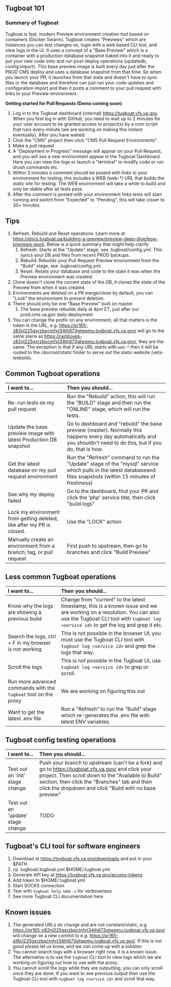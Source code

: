 ## Tugboat 101

### Summary of Tugboat
Tugboat is fast, modern Preview environment creation tool based on containers (Docker Swarm). Tugboat creates "Previews" which are instances you can test changes on, login with a web based CLI tool, and view logs in the UI. It uses a concept of a "Base Preview" which is a container with a production database snapshot baked into it and ready to put your new code onto and run post-deploy operations (updatedb, config:import). This base preview image is built every day just after the PROD CMS deploy and uses a database snapshot from that time. So when you launch your PR, it launches from that state and doesn't have to sync files or the database and therefore can just run your code updates and configuration import and then it posts a comment to your pull request with links to your Preview environment.

**Getting started for Pull Requests (Demo coming soon)**
1. Log in to the Tugboat dashboard (internal) https://tugboat.vfs.va.gov. When you first log in with GitHub, you need to wait up to 2 minutes for your user account to be granted access to project(s) by a cron script that runs every minute (we are working on making this instant eventually). After you have waited:
1. Click the "CMS" project then click "CMS Pull Request Environments"
1. Make a pull request
1. A "Deployment in Progress" message will appear on your Pull Request, and you will see a new environment appear in the Tugboat Dashboard. Here you can view the logs or launch a "terminal" to modify code or run drush commands etc.
1. Within 3 minutes a comment should be posted with links to your environment for testing, this includes a WEB (web-*) URL that builds the static site for testing. The WEB environment will take a while to build and only be stable after all tests pass.
1. After the comment is posted with your environment links tests will start running and switch from "Expected" to "Pending", this will take closer to 30+ minutes.

## Tips
1. Refresh, Rebuild and Reset operations. Learn more at https://docs.tugboat.qa/building-a-preview/preview-deep-dive/how-previews-work. Below is a quick summary that might help clarify
    1. Refresh: Starts at the "Update" stage, see .tugboat/config.yml. This syncs your DB and files from recent PROD backups.
    1. Rebuild: Rebuilds your Pull Request Preview environment from the "Build" stage, see .tugboat/config.yml.
    1. Reset: Resets your database and code to the state it was when the Preview environment was created.
1. Clone doesn't clone the current state of the DB, it clones the state of the Preview from when it was created.
1. Environments are deleted on a PR merge/close by default, you can "Lock" the environment to prevent deletion.
1. There should only be one "Base Preview" built on master
    1. The base preview rebuilds daily at 4pm ET, just after our prod.cms.va.gov daily deployment
1. You can change the prefix on any environment, all that matters is the token in the URL, e.g. https://pr165-z82nl225gxrzbpcmfxt34th673gtwpmu.tugboat.vfs.va.gov/ will go to the same place as https://rainboxes-z82nl225gxrzbpcmfxt34th673gtwpmu.tugboat.vfs.va.gov/, they are the same. The exception is that if any URL starts with `web-*` then it will be routed to the /docroot/static folder to serve out the static website (vets-website).

## Common Tugboat operations

| I want to... | Then you should... |
| :--- | :--- |
| Re-run tests on my pull request | Run the "Rebuild" action, this will run the "BUILD" stage and then run the "ONLINE" stage, which will run the tests.
| Update the base preview image with latest Production DB snapshot | Go to dashboard and "rebuild" the base preview (master). Normally this happens every day automatically and you shouldn't need to do this, but if you do, that is how.
| Get the latest database on my pull request environment | Run the "Refresh" command to run the "Update" stage of the "mysql" service which pulls in the latest databaseand files snapshots (within 15 minutes of freshness) |
| See why my deploy failed | Go to the dashboard, find your PR and click the 'php' service title, then click "build logs"
| Lock my environment from getting deleted, like after my PR is closed. | Use the "LOCK" action
| Manually create an environment from a branch, tag, or pull request | First push to upstream, then go to branches and click "Build Preview"

## Less common Tugboat operations

| I want to... | Then you should... |
| :--- | :--- |
| Know why the logs are showing a previous build | Change from "current" to the latest timestamp, this is a known issue and we are working on a resolution. You can also use the Tugboat CLI tool with `tugboat log <service id>` to get the log and grep it etc.
| Search the logs, ctrl + F in my browser is not working | This is not possible in the browser UI, you must use the Tugboat CLI tool with `tugboat log <service id>` and grep the logs that way.
| Scroll the logs. | This is not possible in the Tugboat UI, use `tugboat log <service id>` to grep or scroll.
| Run more advanced commands with the `tugboat` tool on the proxy | We are working on figuring this out |
| Want to get the latest .env file | Run a "Refresh" to run the "Build" stage which re-generates the .env file with latest ENV variables.

## Tugboat config testing operations
| I want to... | Then you should... |
| :--- | :--- |
| Test out an 'init' stage change | Push your branch to upstream (can't be a fork) and go to https://tugboat.vfs.va.gov/ and click your project. Then scroll down to the "Available to Build" section, then click the "Branches" tab and then click the dropdown and click "Build with no base preview" |
| Test out an 'update' stage change | TODO |

## Tugboat's CLI tool for software engineers
1. Download at https://tugboat.vfs.va.gov/downloads and put in your $PATH
1. cp .tugboat/.tugboat.yml $HOME/.tugboat.yml
1. Generate API key at https://tugboat.vfs.va.gov/access-tokens
1. Add token to $HOME/.tugboat.yml
1. Start SOCKS connection
1. Test with `tugboat help`, use `-v` for verboseness
1. See more Tugboat CLI documentation here

## Known issues
1. The generated URLs do change and are not constant/static, e.g. https://pr165-z82nl225gxrzbpcmfxt34th673gtwpmu.tugboat.vfs.va.gov/ will change on a new commit to e.g. https://pr165-a18cl225gxrzbpcmfxt34th673gtwpmu.tugboat.vfs.va.gov/. If this is not good please let us know, and we can come up with a solution
1. You cannot search logs with a browser right now, it is a known issue. The alternative is to use the `tugboat` CLI tool to view logs which we are working on figuring out how to use with the proxy.
1. You cannot scroll the logs while they are outputting, you can only scroll once they are done. If you want to see previous output then use the Tugboat CLI tool with `tugboat log <service id>` and scroll that way.
